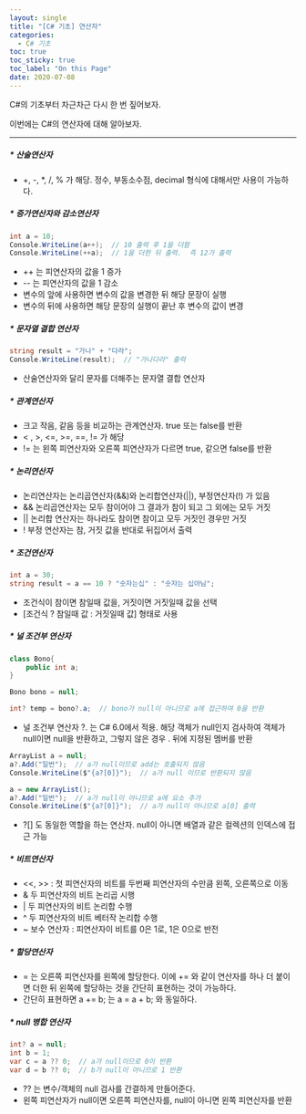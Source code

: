 ```yaml
---
layout: single
title: "[C# 기초] 연산자"
categories:
  - C# 기초
toc: true
toc_sticky: true
toc_label: "On this Page"
date: 2020-07-08
---
```




C#의 기초부터 차근차근 다시 한 번 짚어보자.  

이번에는 C#의 연산자에 대해 알아보자.

-----

##### * 산술연산자

- +, -, *, /, % 가 해당.  정수, 부동소수점, decimal 형식에 대해서만 사용이 가능하다.



##### * 증가연산자와 감소연산자

```c#
int a = 10;
Console.WriteLine(a++);  // 10 출력 후 1을 더함
Console.WriteLine(++a);  // 1을 더한 뒤 출력.  즉 12가 출력
```

- ++ 는 피연산자의 값을 1 증가
- -- 는 피연산자의 값을 1 감소
- 변수의 앞에 사용하면 변수의 값을 변경한 뒤 해당 문장이 실행
- 변수의 뒤에 사용하면 해당 문장의 실행이 끝난 후 변수의 값이 변경



##### * 문자열 결합 연산자

```c#
string result = "가나" + "다라";
Console.WriteLine(result);  // "가나다라" 출력
```

- 산술연산자와 달리 문자를 더해주는 문자열 결합 연산자



##### * 관계연산자

- 크고 작음, 같음 등을 비교하는 관계연산자.  true 또는 false를 반환
- < , >, <=, >=, ==, != 가 해당
- != 는 왼쪽 피연산자와 오른쪽 피연산자가 다르면 true, 같으면 false를 반환



##### * 논리연산자

- 논리연산자는 논리곱연산자(&&)와 논리합연산자(||), 부정연산자(!) 가 있음
- && 논리곱연산자는 모두 참이어야 그 결과가 참이 되고 그 외에는 모두 거짓
- || 논리합 연산자는 하나라도 참이면 참이고 모두 거짓인 경우만 거짓
- ! 부정 연산자는 참, 거짓 값을 반대로 뒤집어서 출력



##### * 조건연산자

```c#
int a = 30;
string result = a == 10 ? "숫자는십" : "숫자는 십아님";
```

- 조건식이 참이면 참일때 값을, 거짓이면 거짓일때 값을 선택
- [조건식 ? 참일때 값 : 거짓일때 값]  형태로 사용



##### * 널 조건부 연산자

```c#
class Bono{
    public int a;
}

Bono bono = null;

int? temp = bono?.a;  // bono가 null이 아니므로 a에 접근하여 0을 반환
```

- 널 조건부 연산자 ?. 는 C# 6.0에서 적용.  해당 객체가 null인지 검사하여 객체가 null이면 null을 반환하고, 그렇지 않은 경우 . 뒤에 지정된 멤버를 반환

```c#
ArrayList a = null;
a?.Add("일번");  // a가 null이므로 add는 호출되지 않음
Console.WriteLine($"{a?[0]}");  // a가 null 이므로 반환되지 않음

a = new ArrayList();
a?.Add("일번");  // a가 null이 아니므로 a에 요소 추가
Console.WriteLine($"{a?[0]}");  // a가 null이 아니므로 a[0] 출력
```

- ?[] 도 동일한 역할을 하는 연산자.  null이 아니면 배열과 같은 컬렉션의 인덱스에 접근 가능



##### * 비트연산자

- <<, >> : 첫 피연산자의 비트를 두번째 피연산자의 수만큼 왼쪽, 오른쪽으로 이동
- & 두 피연산자의 비트 논리곱 시행
- | 두 피연산자의 비트 논리합 수행
- ^ 두 피연산자의 비트 베터작 논리합 수행
- ~ 보수 연산자 : 피연산자이 비트를 0은 1로, 1은 0으로 반전



##### * 할당연산자

- = 는 오른쪽 피연산자를 왼쪽에 할당한다.  이에 += 와 같이 연산자를 하나 더 붙이면 더한 뒤 왼쪽에 할당하는 것을 간단히 표현하는 것이 가능하다.
- 간단히 표현하면 a += b; 는 a = a + b;  와 동일하다.



##### * null 병합 연산자

```c#
int? a = null;
int b = 1;
var c = a ?? 0;  // a가 null이므로 0이 반환
var d = b ?? 0;  // b가 null이 아니므로 1 반환
```

- ?? 는 변수/객체의 null 검사를 간결하게 만들어준다.
- 왼쪽 피연산자가 null이면 오른쪽 피연산자를, null이 아니면 왼쪽 피연산자를 반환













